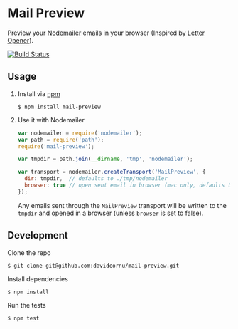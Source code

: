 # Mail Preview

Preview your [Nodemailer](https://github.com/andris9/Nodemailer) emails in your
browser (Inspired by [Letter Opener](https://github.com/ryanb/letter_opener)).

[![Build Status](https://api.travis-ci.org/davidcornu/mail-preview.png)](https://travis-ci.org/davidcornu/mail-preview)

## Usage

1. Install via [npm](https://npmjs.org)

    ```
    $ npm install mail-preview
    ```

2. Use it with Nodemailer

    ```javascript
    var nodemailer = require('nodemailer');
    var path = require('path');
    require('mail-preview');

    var tmpdir = path.join(__dirname, 'tmp', 'nodemailer');

    var transport = nodemailer.createTransport('MailPreview', {
      dir: tmpdir,  // defaults to ./tmp/nodemailer
      browser: true // open sent email in browser (mac only, defaults to true)
    });
    ```

    Any emails sent through the `MailPreview` transport will be written to the
    `tmpdir` and opened in a browser (unless `browser` is set to false).

## Development

Clone the repo

```
$ git clone git@github.com:davidcornu/mail-preview.git
```

Install dependencies

```
$ npm install
```

Run the tests

```
$ npm test
```
